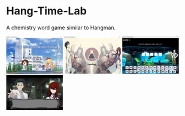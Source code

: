 # Hang-Time-Lab
A chemistry word game similar to Hangman.

<img src="sample_images/hang1.jpg" width="30%">
<img src="sample_images/hang2.jpg" width="30%">
<img src="sample_images/hang3.jpg" width="30%">
<img src="sample_images/hang4.jpg" width="30%">

